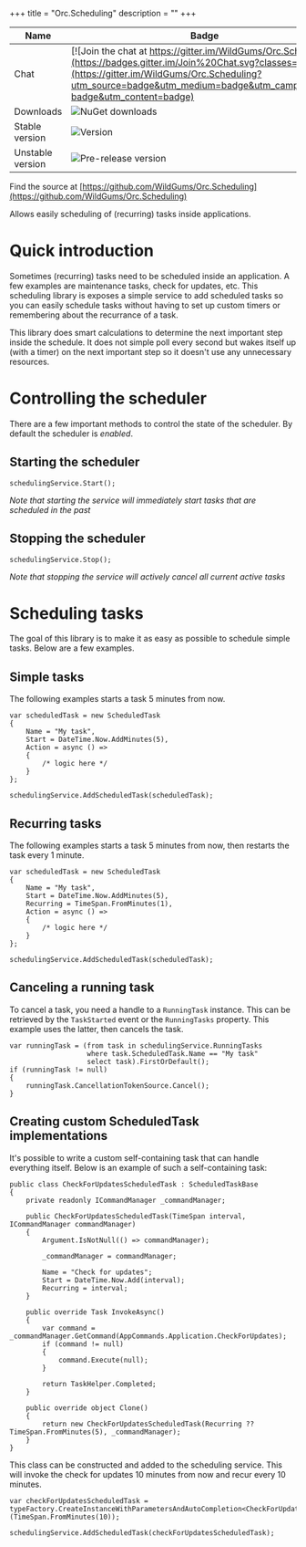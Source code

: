 +++
title = "Orc.Scheduling" 
description = ""
+++

Name|Badge
---|---
Chat|[![Join the chat at https://gitter.im/WildGums/Orc.Scheduling](https://badges.gitter.im/Join%20Chat.svg?classes=inline)](https://gitter.im/WildGums/Orc.Scheduling?utm_source=badge&utm_medium=badge&utm_campaign=pr-badge&utm_content=badge)
Downloads|![NuGet downloads](https://img.shields.io/nuget/dt/orc.scheduling.svg?classes=inline)
Stable version|![Version](https://img.shields.io/nuget/v/orc.scheduling.svg?classes=inline)
Unstable version|![Pre-release version](https://img.shields.io/nuget/vpre/orc.scheduling.svg?classes=inline)

Find the source at [https://github.com/WildGums/Orc.Scheduling](https://github.com/WildGums/Orc.Scheduling)

Allows easily scheduling of (recurring) tasks inside applications.

# Quick introduction

Sometimes (recurring) tasks need to be scheduled inside an application. A few examples are maintenance tasks, check for updates, etc. This scheduling library is exposes a simple service to add scheduled tasks so you can easily schedule tasks without having to set up custom timers or remembering about the recurrance of a task.

This library does smart calculations to determine the next important step inside the schedule. It does not simple poll every second but wakes itself up (with a timer) on the next important step so it doesn't use any unnecessary resources.

# Controlling the scheduler

There are a few important methods to control the state of the scheduler. By default the scheduler is *enabled*.

## Starting the scheduler

```
schedulingService.Start();
```

*Note that starting the service will immediately start tasks that are scheduled in the past*

## Stopping the scheduler

```
schedulingService.Stop();
```

*Note that stopping the service will actively cancel all current active tasks*

# Scheduling tasks

The goal of this library is to make it as easy as possible to schedule simple tasks. Below are a few examples.

## Simple tasks

The following examples starts a task 5 minutes from now.

```
var scheduledTask = new ScheduledTask
{
	Name = "My task",
	Start = DateTime.Now.AddMinutes(5),
	Action = async () =>
	{
		/* logic here */
	}
};

schedulingService.AddScheduledTask(scheduledTask);
```

## Recurring tasks

The following examples starts a task 5 minutes from now, then restarts the task every 1 minute.

```
var scheduledTask = new ScheduledTask
{
	Name = "My task",
	Start = DateTime.Now.AddMinutes(5),
	Recurring = TimeSpan.FromMinutes(1),
	Action = async () =>
	{
		/* logic here */
	}
};

schedulingService.AddScheduledTask(scheduledTask);
```

## Canceling a running task

To cancel a task, you need a handle to a `RunningTask` instance. This can be retrieved by the `TaskStarted` event or the `RunningTasks` property. This example uses the latter, then cancels the task.

```
var runningTask = (from task in schedulingService.RunningTasks
				   where task.ScheduledTask.Name == "My task"
				   select task).FirstOrDefault();
if (runningTask != null)
{
	runningTask.CancellationTokenSource.Cancel();
}
```

## Creating custom ScheduledTask implementations

It's possible to write a custom self-containing task that can handle everything itself. Below is an example of such a self-containing task:

```
public class CheckForUpdatesScheduledTask : ScheduledTaskBase
{
	private readonly ICommandManager _commandManager;

	public CheckForUpdatesScheduledTask(TimeSpan interval, ICommandManager commandManager)
	{
		Argument.IsNotNull(() => commandManager);

		_commandManager = commandManager;

		Name = "Check for updates";
		Start = DateTime.Now.Add(interval);
		Recurring = interval;
	}

	public override Task InvokeAsync()
	{
		var command = _commandManager.GetCommand(AppCommands.Application.CheckForUpdates);
		if (command != null)
		{
			command.Execute(null);
		}

		return TaskHelper.Completed;
	}

	public override object Clone()
	{
		return new CheckForUpdatesScheduledTask(Recurring ?? TimeSpan.FromMinutes(5), _commandManager);
	}
}
```

This class can be constructed and added to the scheduling service. This will invoke the check for updates 10 minutes from now and recur every 10 minutes.

```
var checkForUpdatesScheduledTask = typeFactory.CreateInstanceWithParametersAndAutoCompletion<CheckForUpdatesScheduledTask>(TimeSpan.FromMinutes(10));

schedulingService.AddScheduledTask(checkForUpdatesScheduledTask);
```